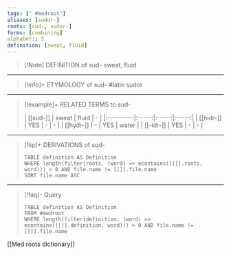 ```yaml
---
tags: [" #medroot"]
aliases: [sudor-]
roots: [sud-, sudor-]
forms: [combining]
alphabet:: S
definition: [sweat, fluid]
---
```

>[!Note] DEFINITION of sud-
>sweat, fluid
_____
>[!info]+ ETYMOLOGY of sud-
>#latin sudor
_____
>[!example]+ RELATED TERMS to sud-
>
>| [[sud-]]  | sweat | fluid |   -   |
|:---------:|:-----:|:-----:|:-----:|
| [[hidr-]] |  YES  |   -   |   -   |
| [[hydr-]] |   -   |  YES  | water |
| [[-idr-]] |  YES  |   -   | -      |
_____
>[!tip]+ DERIVATIONS of sud-
>```dataview
>TABLE definition AS Definition 
>WHERE length(filter(roots, (word) => econtains([[]].roots, word))) > 0 AND file.name != [[]].file.name
>SORT file.name ASC
>```
___
>[!faq]- Query
>```dataview
>TABLE definition AS Definition
>FROM #medroot
>WHERE length(filter(definition, (word) => econtains([[]].definition, word))) > 0 AND file.name != [[]].file.name
>```

[[Med roots dictionary]]